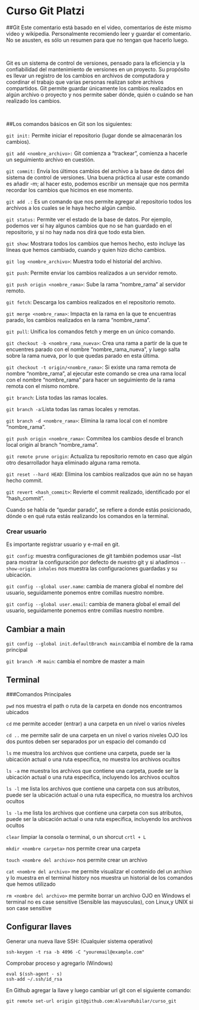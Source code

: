 # Curso Git Platzi

##Git
Este comentario está basado en el video, comentarios de éste mismo video y wikipedia.
Personalmente recomiendo leer y guardar el comentario. No se asusten, es sólo un resumen para que no tengan que hacerlo luego.

­

Git es un sistema de control de versiones, pensado para la eficiencia y la confiabilidad del mantenimiento de versiones en un proyecto. Su propósito es llevar un registro de los cambios en archivos de computadora y coordinar el trabajo que varias personas realizan sobre archivos compartidos.
Git permite guardar únicamente los cambios realizados en algún archivo o proyecto y nos permite saber dónde, quién o cuándo se han realizado los cambios.

­

##Los comandos básicos en Git son los siguientes:

`git init:` Permite iniciar el repositorio (lugar donde se almacenarán los cambios).

`git add <nombre_archivo>:` Git comienza a “trackear”, comienza a hacerle un seguimiento archivo en cuestión.

`git commit:` Envía los últimos cambios del archivo a la base de datos del sistema de control de versiones. Una buena práctica al usar este comando es añadir -m; al hacer esto, podemos escribir un mensaje que nos permita recordar los cambios que hicimos en ese momento.

`git add .:` Es un comando que nos permite agregar al repositorio todos los archivos a los cuales se le haya hecho algún cambio.

`git status:` Permite ver el estado de la base de datos. Por ejemplo, podemos ver si hay algunos cambios que no se han guardado en el repositorio, y si no hay nada nos dirá que todo esta bien.

`git show`: Mostrara todos los cambios que hemos hecho, esto incluye las líneas que hemos cambiado, cuando y quien hizo dicho cambios.

`git log <nombre_archivo>`: Muestra todo el historial del archivo.

`git push`: Permite enviar los cambios realizados a un servidor remoto.

`git push origin <nombre_rama>`: Sube la rama “nombre_rama” al servidor remoto.

`git fetch`: Descarga los cambios realizados en el repositorio remoto.

`git merge <nombre_rama>`: Impacta en la rama en la que te encuentras parado, los cambios realizados en la rama “nombre_rama”.

`git pull`: Unifica los comandos fetch y merge en un único comando.

`git checkout -b <nombre_rama_nueva>`: Crea una rama a partir de la que te encuentres parado con el nombre “nombre_rama_nueva”, y luego salta sobre la rama nueva, por lo que quedas parado en esta última.

`git checkout -t origin/<nombre_rama>`: Si existe una rama remota de nombre “nombre_rama”, al ejecutar este comando se crea una rama local con el nombre “nombre_rama” para hacer un seguimiento de la rama remota con el mismo nombre.

`git branch`: Lista todas las ramas locales.

`git branch -a`:Lista todas las ramas locales y remotas.

`git branch -d <nombre_rama>`: Elimina la rama local con el nombre “nombre_rama”.

`git push origin <nombre_rama>`: Commitea los cambios desde el branch local origin al branch “nombre_rama”.

`git remote prune origin`: Actualiza tu repositorio remoto en caso que algún otro desarrollador haya eliminado alguna rama remota.

`git reset --hard HEAD`: Elimina los cambios realizados que aún no se hayan hecho commit.

`git revert <hash_commit>`: Revierte el commit realizado, identificado por el “hash_commit”.

Cuando se habla de “quedar parado”, se refiere a donde estás posicionado, dónde o en qué ruta estás realizando los comandos en la terminal.

### Crear usuario

Es importante registrar usuario y e-mail en git.

`git config`: muestra configuraciones de git también podemos usar –list para mostrar la configuración por defecto de nuestro git y si añadimos `--show-origin inhales` nos muestra las configuraciones guardadas y su ubicación.

`git config --global user.name`: cambia de manera global el nombre del usuario, seguidamente ponemos entre comillas nuestro nombre.

`git config --global user.email`: cambia de manera global el email del usuario, seguidamente ponemos entre comillas nuestro nombre.

## Cambiar a main

`git config --global init.defaultBranch main`:cambia el nombre de la rama principal

`git branch -M main`: cambia el nombre de master a main



## Terminal

###Comandos Principales

`pwd` nos muestra el path o ruta de la carpeta en donde nos encontramos ubicados


`cd` me permite acceder (entrar) a una carpeta en un nivel o varios niveles

`cd ..` me permite salir de una carpeta en un nivel o varios niveles OJO los dos puntos deben ser separados por un espacio del comando cd

`ls` me muestra los archivos que contiene una carpeta, puede ser la ubicación actual o una ruta especifica, no muestra los archivos ocultos

`ls -a` me muestra los archivos que contiene una carpeta, puede ser la ubicación actual o una ruta especifica, incluyendo los archivos ocultos

`ls -l` me lista los archivos que contiene una carpeta con sus atributos, puede ser la ubicación actual o una ruta especifica, no muestra los archivos ocultos

`ls -la` me lista los archivos que contiene una carpeta con sus atributos, puede ser la ubicación actual o una ruta especifica, incluyendo los archivos ocultos

`clear` limpiar la consola o terminal, o un shorcut `crtl + L`

`mkdir <nombre carpeta>` nos permite crear una carpeta

`touch <nombre del archivo>` nos permite crear un archivo

`cat <nombre del archivo>` me permite visualizar el contenido del un archivo y lo muestra en el terminal
history nos muestra un historial de los comandos que hemos utilizado

`rm <nombre del archivo>` me permite borrar un archivo
OJO en Windows el terminal no es case sensitive (Sensible las mayusculas), con Linux,y UNIX si son case sensitive

## Configurar llaves
Generar una nueva llave SSH: (Cualquier sistema operativo)

```
ssh-keygen -t rsa -b 4096 -C "youremail@example.com"
```

Comprobar proceso y agregarlo (Windows)

```
eval $(ssh-agent - s)
ssh-add ~/.ssh/id_rsa

```
En Github agregar la llave y luego cambiar url git con el siguiente comando:
```
git remote set-url origin git@github.com:AlvaroRubilar/curso_git
```
